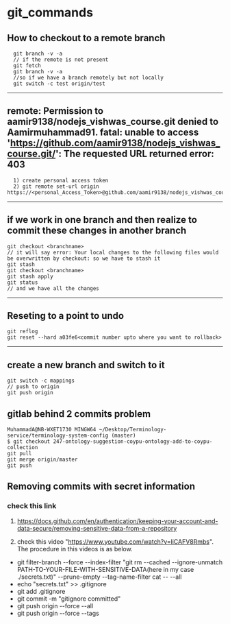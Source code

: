 # git_commands

## How to checkout to a remote branch

```
  git branch -v -a
  // if the remote is not present
  git fetch
  git branch -v -a
  //so if we have a branch remotely but not locally
  git switch -c test origin/test
```

---

## remote: Permission to aamir9138/nodejs_vishwas_course.git denied to Aamirmuhammad91. fatal: unable to access 'https://github.com/aamir9138/nodejs_vishwas_course.git/': The requested URL returned error: 403

```
  1) create personal access token
  2) git remote set-url origin https://<personal_Access_Token>@github.com/aamir9138/nodejs_vishwas_course
```

---

## if we work in one branch and then realize to commit these changes in another branch

```
git checkout <branchname>
// it will say error: Your local changes to the following files would be overwritten by checkout: so we have to stash it
git stash
git checkout <branchname>
git stash apply
git status
// and we have all the changes
```

---

## Reseting to a point to undo

```
git reflog
git reset --hard a03fe6<commit number upto where you want to rollback>
```

---

## create a new branch and switch to it

```
git switch -c mappings
// push to origin
git push origin
```

## gitlab behind 2 commits problem

```
MuhammadA@NB-WXET1730 MINGW64 ~/Desktop/Terminology-service/terminology-system-config (master)
$ git checkout 247-ontology-suggestion-coypu-ontology-add-to-coypu-collection
git pull
git merge origin/master
git push
```

## Removing commits with secret information

### check this link

1. https://docs.github.com/en/authentication/keeping-your-account-and-data-secure/removing-sensitive-data-from-a-repository

2. check this video "https://www.youtube.com/watch?v=liCAFV8Rmbs". The procedure in this videos is as below.

- git filter-branch --force --index-filter "git rm --cached --ignore-unmatch PATH-TO-YOUR-FILE-WITH-SENSITIVE-DATA(here in my case ./secrets.txt)" --prune-empty --tag-name-filter cat -- --all
- echo "secrets.txt" >> .gitignore
- git add .gitignore
- git commit -m "gitignore committed"
- git push origin --force --all
- git push origin --force --tags
